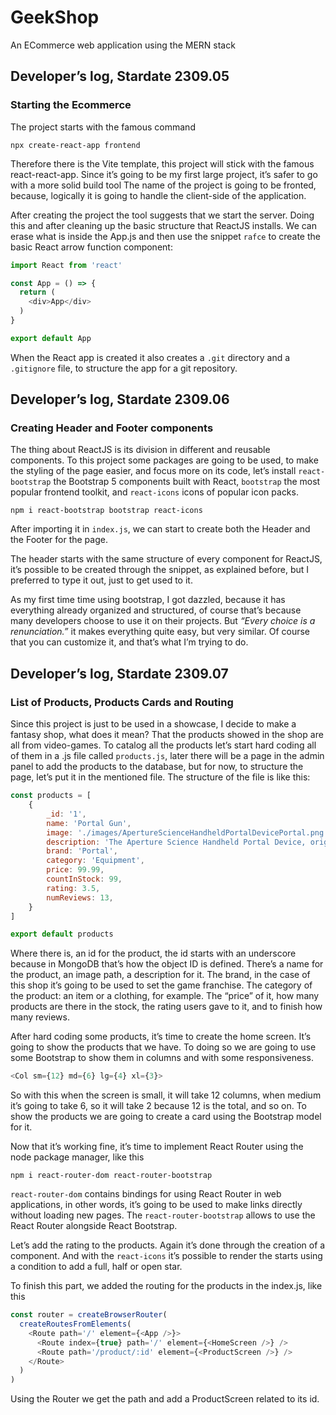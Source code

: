 # GeekShop
 An ECommerce web application using the MERN stack

 ## Developer’s log, Stardate 2309.05

### Starting the Ecommerce

The project starts with the famous command
```console
npx create-react-app frontend
```
Therefore there is the Vite template, this project will stick with the famous react-react-app. Since it’s going to be my first large project, it’s safer to go with a more solid build tool The name of the project is going to be fronted, because, logically it is going to handle the client-side of the application. 

After creating the project the tool suggests that we start the server. Doing this and after cleaning up the basic structure that ReactJS installs. We can erase what is inside the App.js and then use the snippet `rafce` to create the basic React arrow function component:
```javascript
import React from 'react'

const App = () => {
  return (
    <div>App</div>
  )
}

export default App
```

When the React app is created it also creates a `.git` directory and a `.gitignore` file, to structure the app for a git repository. 

## Developer’s log, Stardate 2309.06

### Creating Header and Footer components

The thing about ReactJS is its division in different and reusable components. To this project some packages are going to be used, to make the styling of the page easier, and focus more on its code, let’s install `react-bootstrap` the Bootstrap 5 components built with React, `bootstrap` the most popular frontend toolkit, and `react-icons` icons of popular icon packs.

```console
npm i react-bootstrap bootstrap react-icons
``` 
After importing it in `index.js`, we can start to create both the Header and the Footer for the page.

The header starts with the same structure of every component for ReactJS, it’s possible to be created through the snippet, as explained before, but I preferred to type it out, just to get used to it. 

As my first time time using bootstrap, I got dazzled, because it has everything already organized and structured, of course that’s because many developers choose to use it on their projects. But *“Every choice is a renunciation.”* it makes everything quite easy, but very similar.  Of course that you can customize it, and that’s what I’m trying to do.


## Developer’s log, Stardate 2309.07

### List of Products, Products Cards and Routing

Since this project is just to be used in a showcase, I decide to make a fantasy shop, what does it mean? That the products showed in the shop are all from video-games. To catalog all the products let’s start hard coding all of them in a .js file called `products.js`, later there will be a page in the admin panel to add the products to the database, but for now, to structure the page, let’s put it in the mentioned file. The structure of the file is like this:
```javascript
const products = [
    {
        _id: '1',
        name: 'Portal Gun',
        image: './images/ApertureScienceHandheldPortalDevicePortal.png',
        description: 'The Aperture Science Handheld Portal Device, originally marketed in the 1950s as an Aperture Science Portable Quantum Tunneling Device, also commonly known as a Portal Gun or by its acronym, "ASHPD", is an experimental tool used to create two portals through which objects can pass. ',
        brand: 'Portal',
        category: 'Equipment',
        price: 99.99,
        countInStock: 99,
        rating: 3.5,
        numReviews: 13,
    }
]

export default products
```
Where there is, an id for the product, the id starts with an underscore because in MongoDB that’s how the object ID is  defined. There’s a name for the product, an image path, a description for it. The brand, in the case of this shop it’s going to be used to set the game franchise. The category of the product: an item or a clothing, for example. The “price” of it, how many products are there in the stock, the rating users gave to it, and to finish how many reviews.

After hard coding some products, it’s time to create the home screen. It’s going to show the products that we have. To doing so we are going to use some Bootstrap to show them in columns and with some responsiveness.
```javascript
<Col sm={12} md={6} lg={4} xl={3}>
```
So with this when the screen is small, it will take 12 columns, when medium it’s going to take 6, so it will take 2 because 12 is the total, and so on. To show the products we are going to create a card using the Bootstrap model for it.

Now that it’s working fine, it’s time to implement React Router using the node package manager, like this
```console
npm i react-router-dom react-router-bootstrap
```
`react-router-dom` contains bindings for using React Router in web applications, in other words, it’s going to be used to make links directly without loading new pages. The `react-router-bootstrap` allows to use the React Router alongside React Bootstrap.

Let’s add the rating to the products. Again it’s done through the creation of a component. And with the ` react-icons ` it’s possible to render the starts using a condition to add a full, half or open star. 

To finish this part, we added the routing for the products in the index.js, like this

```javascript
const router = createBrowserRouter(
  createRoutesFromElements(
    <Route path='/' element={<App />}>
      <Route index={true} path='/' element={<HomeScreen />} />
      <Route path='/product/:id' element={<ProductScreen />} />
    </Route>
  )
)
```
Using the Router we get the path and add a ProductScreen related to its id.